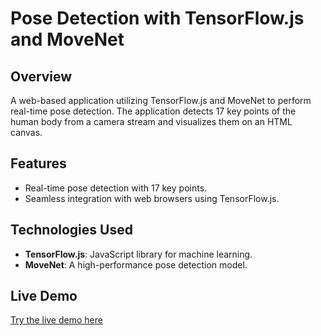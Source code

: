 # Pose Detection with TensorFlow.js and MoveNet

## Overview
A web-based application utilizing TensorFlow.js and MoveNet to perform real-time pose detection. The application detects 17 key points of the human body from a camera stream and visualizes them on an HTML canvas.

## Features
- Real-time pose detection with 17 key points.
- Seamless integration with web browsers using TensorFlow.js.

## Technologies Used
- **TensorFlow.js**: JavaScript library for machine learning.
- **MoveNet**: A high-performance pose detection model.

## Live Demo
[Try the live demo here](https://klxcoder.github.io/tensorflow.js-movenet-pose-detection/)

